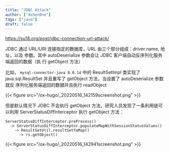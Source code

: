 ```yaml
---
title: "JDBC Attack"
author: ["4shen0ne"]
tags: ["java"]
draft: false
---
```


<https://su18.org/post/jdbc-connection-url-attack/>

JDBC 通过 URL/URI 连接指定的数据库，URL 由三个部分组成：driver name, 地址，以及
参数。其中 autoDeserialize 参数会让 JDBC 客户端自动反序列化服务端返回的数据（执
行 getObject 方法）

比如， `mysql-connector-java 8.0.14` 中的 ResultSetImpl 类实现了
java.sql.ResultSet 并且重写了 getObject 方法，当设置了 autoDeserialize 参数就反
序列化服务端返回的数据并且执行 readObject

{{< figure src="/ox-hugo/_20220516_142159screenshot.png" >}}

但是默认情况下 JDBC 不会执行 getObject 方法，研究人员发现了一条利用链可以利用
ServerStatusDiffInterceptor 执行 getObject 方法：

```nil
ServerStatusDiffInterceptor.preProcess()
  -> ServerStatusDiffInterceptor.populateMapWithSessionStatusValues()
    -> ResultSetUtil.resultSetToMap()
      -> rs.getObject()
```

{{< figure src="/ox-hugo/_20220516_142941screenshot.png" >}}
